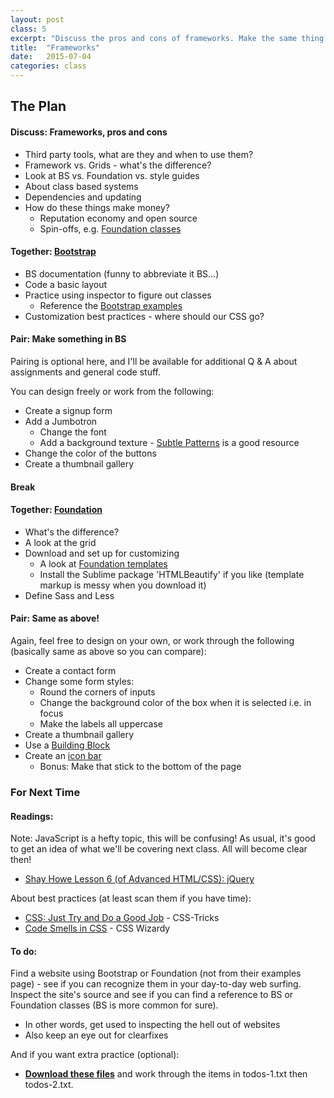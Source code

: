 ```yaml
---
layout: post
class: 5
excerpt: "Discuss the pros and cons of frameworks. Make the same thing in Bootstrap then Foundation to compare. Lots of practice using the Inspector."
title:  "Frameworks"
date:   2015-07-04
categories: class
---
```


## The Plan

#### <span class="post-title-pre">Discuss:</span> Frameworks, pros and cons

* Third party tools, what are they and when to use them?
* Framework vs. Grids - what's the difference?
* Look at BS vs. Foundation vs. style guides
* About class based systems
* Dependencies and updating
* How do these things make money?
	* Reputation economy and open source
	* Spin-offs, e.g. [Foundation classes](http://zurb.com/university/courses)

#### <span class="post-title-pre">Together:</span> [Bootstrap](http://getbootstrap.com/)

* BS documentation (funny to abbreviate it BS...)
* Code a basic layout
* Practice using inspector to figure out classes
	* Reference the [Bootstrap examples](http://getbootstrap.com/getting-started/#examples)
* Customization best practices - where should our CSS go?

#### <span class="post-title-pre">Pair:</span> Make something in BS

Pairing is optional here, and I'll be available for additional Q & A about assignments and general code stuff. 

You can design freely or work from the following:

* Create a signup form
* Add a Jumbotron
	* Change the font
	* Add a background texture - [Subtle Patterns](http://subtlepatterns.com/) is a good resource
* Change the color of the buttons
* Create a thumbnail gallery

#### Break

#### <span class="post-title-pre">Together:</span> [Foundation](http://foundation.zurb.com/)

* What's the difference?
* A look at the grid
* Download and set up for customizing
	* A look at [Foundation templates](http://foundation.zurb.com/templates.html)
	* Install the Sublime package 'HTMLBeautify' if you like (template markup is messy when you download it)
* Define Sass and Less

#### <span class="post-title-pre">Pair:</span> Same as above!

Again, feel free to design on your own, or work through the following (basically same as above so you can compare):

* Create a contact form
* Change some form styles:
	* Round the corners of inputs
	* Change the background color of the box when it is selected i.e. in focus
	* Make the labels all uppercase
* Create a thumbnail gallery
* Use a [Building Block](http://zurb.com/building-blocks/)
* Create an [icon bar](http://foundation.zurb.com/docs/components/icon-bar.html)
	* Bonus: Make that stick to the bottom of the page


<div class="notice post-todos" markdown="1">

### For Next Time

#### Readings:

Note: JavaScript is a hefty topic, this will be confusing! As usual, it's good to get an idea of what we'll be covering next class. All will become clear then!

* [Shay Howe Lesson 6 (of Advanced HTML/CSS): jQuery](http://learn.shayhowe.com/advanced-html-css/jquery/)

About best practices (at least scan them if you have time):

* [CSS: Just Try and Do a Good Job](https://css-tricks.com/just-try-and-do-a-good-job/) - CSS-Tricks
* [Code Smells in CSS](http://csswizardry.com/2012/11/code-smells-in-css/) - CSS Wizardy

#### To do:

Find a website using Bootstrap or Foundation (not from their examples page) - see if you can recognize them in your day-to-day web surfing. Inspect the site's source and see if you can find a reference to BS or Foundation classes (BS is more common for sure).

* In other words, get used to inspecting the hell out of websites
* Also keep an eye out for clearfixes

And if you want extra practice (optional):

* **[Download these files](http://stuff.notlaura.com/downloads/uipic-extra-practice.zip)** and work through the items in todos-1.txt then todos-2.txt.

</div>